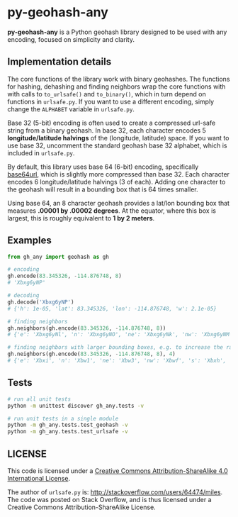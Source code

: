 # py-geohash-any
**py-geohash-any** is a Python geohash library designed to be used with any encoding, focused on simplicity and clarity.

## Implementation details
The core functions of the library work with binary geohashes. The functions for hashing, dehashing and finding neighbors wrap the core functions with with calls to `to_urlsafe()` and `to_binary()`, which in turn depend on functions in `urlsafe.py`. If you want to use a different encoding, simply change the `ALPHABET` variable in `urlsafe.py`.

Base 32 (5-bit) encoding is often used to create a compressed url-safe string from a binary geohash. In base 32, each character encodes 5 **longitude/latitude halvings** of the (longitude, latitude) space. If you want to use base 32, uncomment the standard geohash base 32 alphabet, which is included in `urlsafe.py`.

By default, this library uses base 64 (6-bit) encoding, specifically [base64url](https://tools.ietf.org/html/rfc4648#section-5), which is slightly more compressed than base 32. Each character encodes 6 longitude/latitude halvings (3 of each). Adding one character to the geohash will result in a bounding box that is 64 times smaller.

Using base 64, an 8 character geohash provides a lat/lon bounding box that measures **.00001 by .00002 degrees**. At the equator, where this box is largest, this is roughly equivalent to **1 by 2 meters**.


## Examples
```py
from gh_any import geohash as gh

# encoding
gh.encode(83.345326, -114.876748, 8)
# 'Xbxg6yNP'

# decoding
gh.decode('Xbxg6yNP')
# {'h': 1e-05, 'lat': 83.345326, 'lon': -114.876748, 'w': 2.1e-05}

# finding neighbors
gh.neighbors(gh.encode(83.345326, -114.876748, 8))
# {'e': 'Xbxg6yNl', 'n': 'Xbxg6yNO', 'ne': 'Xbxg6yNk', 'nw': 'Xbxg6yNM', 's': 'Xbxg6yNa', 'se': 'Xbxg6yNw', 'sw': 'Xbxg6yNY', 'w': 'Xbxg6yNN'}

# finding neighbors with larger bounding boxes, e.g. to increase the range of a proximity search
gh.neighbors(gh.encode(83.345326, -114.876748, 8), 4)
# {'e': 'Xbxi', 'n': 'Xbw1', 'ne': 'Xbw3', 'nw': 'Xbwf', 's': 'Xbxh', 'se': 'Xbxj', 'sw': 'XbxL', 'w': 'XbxK'}
```

## Tests
```sh
# run all unit tests
python -m unittest discover gh_any.tests -v

# run unit tests in a single module
python -m gh_any.tests.test_geohash -v
python -m gh_any.tests.test_urlsafe -v
```


## LICENSE
This code is licensed under a [Creative Commons Attribution-ShareAlike 4.0 International License](http://creativecommons.org/licenses/by-sa/4.0/).

The author of `urlsafe.py` is: <http://stackoverflow.com/users/64474/miles>. The code was posted on Stack Overflow, and is thus licensed under a Creative Commons Attribution-ShareAlike License.
